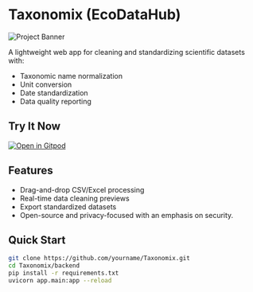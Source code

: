 # Taxonomix (EcoDataHub)

![Project Banner](https://via.placeholder.com/1200x400?text=Taxonomix+-+Clean+Scientific+Data)

A lightweight web app for cleaning and standardizing scientific datasets with:
- Taxonomic name normalization
- Unit conversion
- Date standardization
- Data quality reporting

## Try It Now
[![Open in Gitpod](https://gitpod.io/button/open-in-gitpod.svg)](https://gitpod.io/#https://github.com/yourname/Taxonomix)

## Features
- Drag-and-drop CSV/Excel processing
- Real-time data cleaning previews
- Export standardized datasets
- Open-source and privacy-focused with an emphasis on security.

## Quick Start
```bash
git clone https://github.com/yourname/Taxonomix.git
cd Taxonomix/backend
pip install -r requirements.txt
uvicorn app.main:app --reload